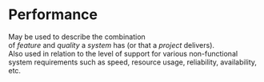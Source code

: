 # Performance


May be used to describe the combination
of *feature* and *quality* a *system* has (or that
a *project* delivers).\
Also used in relation to the level of support for various non-functional
system requirements such as speed, resource usage, reliability,
availability, etc.

